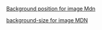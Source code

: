 [Background position for image Mdn](https://developer.mozilla.org/en-US/docs/Web/CSS/background-position)

[background-size for image MDN](https://developer.mozilla.org/en-US/docs/Web/CSS/background-size)